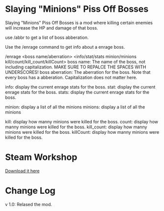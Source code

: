 # Slaying "Minions" Piss Off Bosses
Slaying "Minions" Piss Off Bosses is a mod where killing certain enemies will increase the HP and damage of that boss. 

use /abbr to get a list of boss abberation.

Use the /enrage command to get info about a enrage boss.

/enrage <boss name/aberration> <info/stat/stats minion/minions kill/count/kill_count/killCount>
boss name: The name of the boss, not including capitalization. MAKE SURE TO REPALCE THE SPACES WITH UNDERSCORES! 
boss aberration: The aberration for the boss. Note that every boss has a abberation. Capitalization does not matter here.
			
info: display the current enrage stats for the boss.
stat: display the current enrage stats for the boss.
stats: display the current enrage stats for the boss.

minion: display a list of all the minions
minions: display a list of all the minions

kill: display how manny minions were killed for the boss.
count: display how manny minions were killed for the boss.
kill_count: display how manny minions were killed for the boss.
killCount: display how manny minions were killed for the boss.

# Steam Workshop
[Download it here](https://steamcommunity.com/sharedfiles/filedetails/?id=2952321754)

# Change Log
v 1.0: Relased the mod.